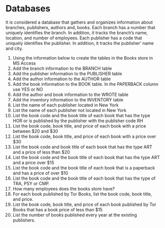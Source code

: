 # Databases

It is considered a database that gathers and organizes information about branches,
publishers, authors and, books. Each branch has a number that uniquely identifies the
branch. In addition, it tracks the branch’s name, location, and number of employees. Each
publisher has a code that uniquely identifies the publisher. In addition, it tracks the
publisher’ name and city.
1) Using the information below to create the tables in the Books store in MS Access
2) Add the branch information to the BRANCH table
3) Add the publisher information to the PUBLISHER table
4) Add the author information to the AUTHOR table
5) Add the book information to the BOOK table. In the PAPERBACK column use YES
or NO
6) Add the author and book information to the WROTE table
7) Add the inventory information to the INVENTORY table
8) List the name of each publisher located in New York
9) List the name of each publisher not located in New York
10) List the book code and the book title of each book that has the type HOR or is
published by the publisher with the publisher code RH
11) List the book code, book title, and price of each book with a price between $20 and
$30
12) List the book code, book title, and price of each book with a price over $30
13) List the book code and book title of each book that has the type ART and a price of
less than $20
14) List the book code and the book title of each book that has the type ART and a price
over $15
15) List the book code and the book title of each book that is a paperback and has a price
of over $10
16) List the book code and the book title of each book that has the type of TRA, PSY or
CMP. 
17) How many employees does the books store have?
18) For each book published by Tor Books, list the book code, book title, and price.
19) List the book code, book title, and price of each book published by Tor Books that
has a book price of less than $15
20) List the number of books published every year at the existing publishers.
